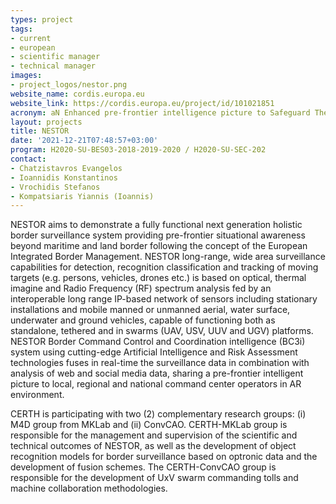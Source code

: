 ```yaml
---
types: project
tags:
- current
- european
- scientific manager
- technical manager
images:
- project_logos/nestor.png
website_name: cordis.europa.eu
website_link: https://cordis.europa.eu/project/id/101021851
acronym: aN Enhanced pre-frontier intelligence picture to Safeguard The EurOpean boRders
layout: projects
title: NESTOR
date: '2021-12-21T07:48:57+03:00'
program: H2020-SU-BES03-2018-2019-2020 / H2020-SU-SEC-202
contact:
- Chatzistavros Evangelos
- Ioannidis Konstantinos
- Vrochidis Stefanos
- Kompatsiaris Yiannis (Ioannis)
---
```

<p>
NESTOR aims to demonstrate a fully functional next generation holistic border surveillance system providing pre-frontier situational awareness beyond maritime and land border following the concept of the European Integrated Border Management. NESTOR long-range, wide area surveillance capabilities for detection, recognition classification and tracking of moving targets (e.g. persons, vehicles, drones etc.) is based on optical, thermal imagine and Radio Frequency (RF) spectrum analysis fed by an interoperable long range IP-based network of sensors including stationary installations and mobile manned or unmanned aerial, water surface, underwater and ground vehicles, capable of functioning both as standalone, tethered and in swarms (UAV, USV, UUV and UGV) platforms. NESTOR Border Command Control and Coordination intelligence (BC3i) system using cutting-edge Artificial Intelligence and Risk Assessment technologies fuses in real-time the surveillance data in combination with analysis of web and social media data, sharing a pre-frontier intelligent picture to local, regional and national command center operators in AR environment.
</p>
<p>
CERTH is participating with two (2) complementary research groups: (i) M4D group from MKLab and (ii) ConvCAO. CERTH-MKLab group is responsible for the management and supervision of the scientific and technical outcomes of NESTOR, as well as the development of object recognition models for border surveillance based on optronic data and the development of fusion schemes. The CERTH-ConvCAO group is responsible for the development of UxV swarm commanding tolls and machine collaboration methodologies. 
</p>

